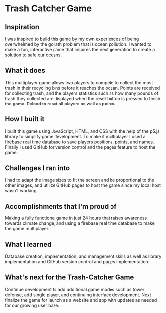 # Trash Catcher Game
## Inspiration
I was inspired to build this game by my own experiences of being overwhelmed by the goliath problem that is ocean pollution. I wanted to make a fun, interactive game that inspires the next generation to create a solution to safe our oceans.

## What it does
This multiplayer game allows two players to compete to collect the most trash in their recycling bins before it reaches the ocean. Points are received for collecting trash, and the players statistics such as how many pounds of trash they collected are displayed when the reset button is pressed to finish the game. Reload to reset all players as well as points.

## How I built it
I built this game using JavaScript, HTML, and CSS with the help of the p5.js library to simplify game development. To make it multiplayer I used a firebase real time database to save players positions, points, and names. Finally I used GitHub for version control and the pages feature to host the game.

## Challenges I ran into
I had to adapt the image sizes to fit the screen and be proportional to the other images, and utilize GitHub pages to host the game since my local host wasn't working.

## Accomplishments that I'm proud of
Making a fully functional game in just 24 hours that raises awareness towards climate change, and using a firebase real time database to make the game multiplayer.

## What I learned
Database creation, implementation, and management skills as well as library implementation and GitHub version control and pages implementation.

## What's next for the Trash-Catcher Game
Continue development to add additional game modes such as tower defense, add single player, and continuing interface development. Next finalize the game for launch as a website and app with updates as needed for our growing user base.
